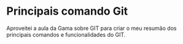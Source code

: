 # Principais comando Git

Aproveitei a aula da Gama sobre GIT para criar o meu resumão dos principais comandos e funcionalidades do GIT.